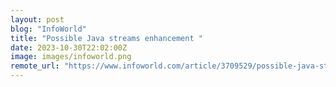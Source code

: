 ```yaml
---
layout: post
blog: "InfoWorld"
title: "Possible Java streams enhancement "
date: 2023-10-30T22:02:00Z
image: images/infoworld.png
remote_url: "https://www.infoworld.com/article/3709529/possible-java-streams-enhancement.html#tk.rss_applicationdevelopment"
---
```

